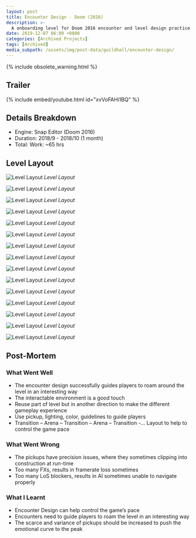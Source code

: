 ```yaml
---
layout: post
title: Encounter Design - Doom (2016)
description: >-
  A onboarding level for Doom 2016 encounter and level design practice
date: 2019-12-07 06:09 +0800
categories: [Archived Projects]
tags: [Archived]
media_subpath: /assets/img/post-data/guildhall/encounter-design/
---
```


{% include obsolete_warning.html %}

## Trailer
{% include embed/youtube.html id="xvVoFAHi1BQ" %}

## Details Breakdown
- Engine: Snap Editor (Doom 2016)
- Duration: 2018/9 - 2018/10 (1 month)
- Total: Work: ~65 hrs

## Level Layout
![Level Layout](encounter_design_1.webp)
_Level Layout_

![Level Layout](encounter_design_2.webp)
_Level Layout_

![Level Layout](encounter_design_3.webp)
_Level Layout_

![Level Layout](encounter_design_4.webp)
_Level Layout_

![Level Layout](encounter_design_5.webp)
_Level Layout_

![Level Layout](encounter_design_6.webp)
_Level Layout_

![Level Layout](encounter_design_7.webp)
_Level Layout_

![Level Layout](encounter_design_8.webp)
_Level Layout_

![Level Layout](encounter_design_9.webp)
_Level Layout_

![Level Layout](encounter_design_10.webp)
_Level Layout_

![Level Layout](encounter_design_11.webp)
_Level Layout_

![Level Layout](encounter_design_12.webp)
_Level Layout_

![Level Layout](encounter_design_13.webp)
_Level Layout_

![Level Layout](encounter_design_14.webp)
_Level Layout_

![Level Layout](encounter_design_15.webp)
_Level Layout_

## Post-Mortem
### What Went Well
- The encounter design successfully guides players to roam around the level in an interesting way
- The interactable environment is a good touch
- Reuse part of level but in another direction to make the different gameplay experience
- Use pickup, lighting, color, guidelines to guide players
- Transition – Arena – Transition – Arena – Transition -… Layout to help to control the game pace

### What Went Wrong
- The pickups have precision issues, where they sometimes clipping into construction at run-time
- Too many FXs, results in framerate loss sometimes
- Too many LoS blockers, results in AI sometimes unable to navigate properly

### What I Learnt
- Encounter Design can help control the game’s pace
- Encounters need to guide players to roam the level in an interesting way
- The scarce and variance of pickups should be increased to push the emotional curve to the peak